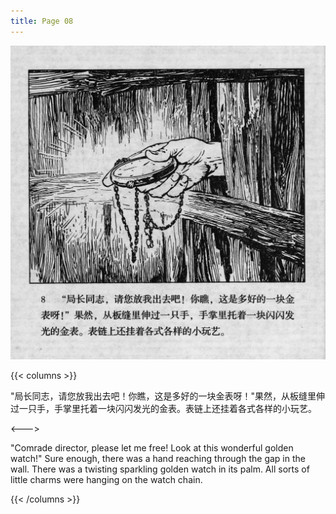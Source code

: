 ```yaml
---
title: Page 08
---
```


![biao page](./../../images/biao/seifert0726_biao_0012_008.jpg)

{{< columns >}}

"局长同志，请您放我出去吧！你瞧，这是多好的一块金表呀！"果然，从板缝里伸过一只手，手掌里托着一块闪闪发光的金表。表链上还挂着各式各样的小玩艺。

<--->

"Comrade director, please let me free! Look at this wonderful golden watch!" Sure enough, there was a hand reaching through the gap in the wall. There was a twisting sparkling golden watch in its palm. All sorts of little charms were hanging on the watch chain.

{{< /columns >}}
